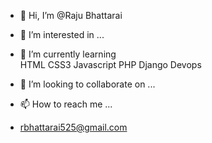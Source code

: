 - 👋 Hi, I’m @Raju Bhattarai
- 👀 I’m interested in ...
- 🌱 I’m currently learning  
     HTML
     CSS3
     Javascript
     PHP
     Django
     Devops

- 💞️ I’m looking to collaborate on ...
- 📫 How to reach me ...
- rbhattarai525@gmail.com

<!---
horrondor/horrondor is a ✨ special ✨ repository because its `README.md` (this file) appears on your GitHub profile.
You can click the Preview link to take a look at your changes.
--->
